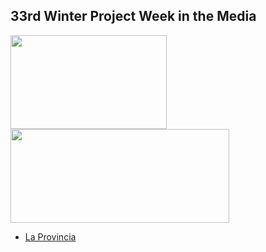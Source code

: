 ## 33rd Winter Project Week in the Media


<img src="Media1.png" width="250" height="150"> <img src="Media2.png" width="350" height="150">


- [La Provincia](https://www.laprovincia.es/sociedad/2020/01/22/ciencia-femenino-toma-forma-ghana/1246788.html)
